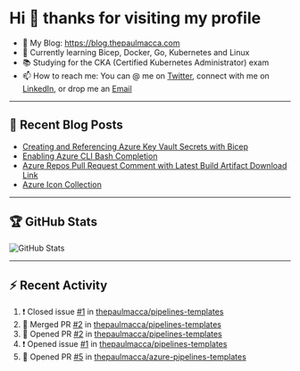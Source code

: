 # Hi 👋 thanks for visiting my profile

- 💬 My Blog: <https://blog.thepaulmacca.com>
- 🌱 Currently learning Bicep, Docker, Go, Kubernetes and Linux
- 📚 Studying for the CKA (Certified Kubernetes Administrator) exam
- 📫 How to reach me: You can @ me on [Twitter](https://twitter.com/thepaulmacca), connect with me on [LinkedIn](https://www.linkedin.com/in/thepaulmacca/), or drop me an [Email](mailto:pm@thepaulmacca.com)

---

## :blue_book: Recent Blog Posts
<!-- BLOG-POST-LIST:START -->
- [Creating and Referencing Azure Key Vault Secrets with Bicep](https://blog.thepaulmacca.com/creating-and-referencing-azure-key-vault-secrets-with-bicep/)
- [Enabling Azure CLI Bash Completion](https://blog.thepaulmacca.com/enabling-azure-cli-bash-completion/)
- [Azure Repos Pull Request Comment with Latest Build Artifact Download Link](https://blog.thepaulmacca.com/azure-repos-pull-request-comment-with-latest-build-artifact-download-link/)
- [Azure Icon Collection](https://blog.thepaulmacca.com/azure-icon-collection/)
<!-- BLOG-POST-LIST:END -->

---

## :trophy: GitHub Stats

![GitHub Stats](https://github-readme-stats.vercel.app/api?username=thepaulmacca&count_private=true&show_icons=true&theme=dark)

---

## :zap: Recent Activity

<!--START_SECTION:activity-->
1. ❗️ Closed issue [#1](https://github.com/thepaulmacca/pipelines-templates/issues/1) in [thepaulmacca/pipelines-templates](https://github.com/thepaulmacca/pipelines-templates)
2. 🎉 Merged PR [#2](https://github.com/thepaulmacca/pipelines-templates/pull/2) in [thepaulmacca/pipelines-templates](https://github.com/thepaulmacca/pipelines-templates)
3. 💪 Opened PR [#2](https://github.com/thepaulmacca/pipelines-templates/pull/2) in [thepaulmacca/pipelines-templates](https://github.com/thepaulmacca/pipelines-templates)
4. ❗️ Opened issue [#1](https://github.com/thepaulmacca/pipelines-templates/issues/1) in [thepaulmacca/pipelines-templates](https://github.com/thepaulmacca/pipelines-templates)
5. 💪 Opened PR [#5](https://github.com/thepaulmacca/azure-pipelines-templates/pull/5) in [thepaulmacca/azure-pipelines-templates](https://github.com/thepaulmacca/azure-pipelines-templates)
<!--END_SECTION:activity-->

